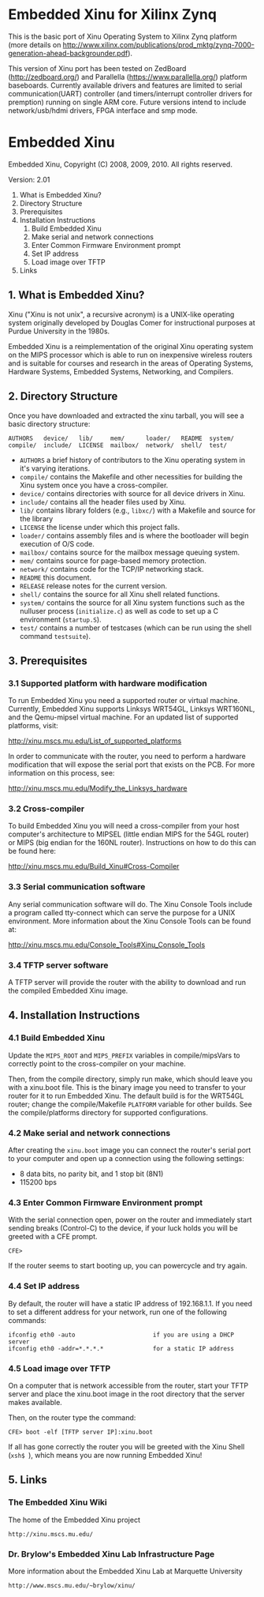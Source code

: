 # Embedded Xinu for Xilinx Zynq #
This is the basic port of Xinu Operating System to Xilinx Zynq platform (more details on http://www.xilinx.com/publications/prod_mktg/zynq-7000-generation-ahead-backgrounder.pdf).

This version of Xinu port has been tested on ZedBoard (http://zedboard.org/) and Parallella (https://www.parallella.org/) platform baseboards. Currently available drivers and features are limited to serial communication(UART) controller (and timers/interrupt controller drivers for premption) running on single ARM core. Future versions intend to include network/usb/hdmi drivers, FPGA interface and smp mode.


# Embedded Xinu #
Embedded Xinu, Copyright (C) 2008, 2009, 2010.  All rights reserved.

Version: 2.01

 1. What is Embedded Xinu?
 2. Directory Structure
 3. Prerequisites
 4. Installation Instructions
    1. Build Embedded Xinu
    2. Make serial and network connections
    3. Enter Common Firmware Environment prompt
    4. Set IP address
    5. Load image over TFTP
 5. Links


## 1. What is Embedded Xinu? ##

Xinu ("Xinu is not unix", a recursive acronym) is a UNIX-like operating
system originally developed by Douglas Comer for instructional purposes at
Purdue University in the 1980s.

Embedded Xinu is a reimplementation of the original Xinu operating system
on the MIPS processor which is able to run on inexpensive wireless routers
and is suitable for courses and research in the areas of Operating Systems,
Hardware Systems, Embedded Systems, Networking, and Compilers.

## 2. Directory Structure ##

Once you have downloaded and extracted the xinu tarball, you will see a
basic directory structure:

	AUTHORS   device/   lib/     mem/      loader/   README  system/
	compile/  include/  LICENSE  mailbox/  network/  shell/  test/

 * `AUTHORS`  a brief history of contributors to the Xinu operating system
              in it's varying iterations.
 * `compile/` contains the Makefile and other necessities for building the
              Xinu system once you have a cross-compiler.
 * `device/`  contains directories with source for all device drivers in Xinu.
 * `include/` contains all the header files used by Xinu.
 * `lib/`     contains library folders (e.g., `libxc/`) with a Makefile and 
              source for the library
 * `LICENSE`  the license under which this project falls.
 * `loader/`  contains assembly files and is where the bootloader will begin
              execution of O/S code.
 * `mailbox/` contains source for the mailbox message queuing system.
 * `mem/`     contains source for page-based memory protection.
 * `network/` contains code for the TCP/IP networking stack.
 * `README`   this document.
 * `RELEASE`  release notes for the current version.
 * `shell/`   contains the source for all Xinu shell related functions.
 * `system/`  contains the source for all Xinu system functions such as the
              nulluser process (`initialize.c`) as well as code to set up a C
              environment (`startup.S`).
 * `test/`    contains a number of testcases (which can be run using the shell
              command `testsuite`).

## 3. Prerequisites ##

### 3.1 Supported platform with hardware modification ###

To run Embedded Xinu you need a supported router or virtual machine.
Currently, Embedded Xinu supports Linksys WRT54GL, Linksys WRT160NL,
and the Qemu-mipsel virtual machine.  For an updated list
of supported platforms, visit:

http://xinu.mscs.mu.edu/List_of_supported_platforms

In order to communicate with the router, you need to perform a hardware
modification that will expose the serial port that exists on the PCB.  For
more information on this process, see:

http://xinu.mscs.mu.edu/Modify_the_Linksys_hardware

### 3.2 Cross-compiler ###

To build Embedded Xinu you will need a cross-compiler from your host
computer's architecture to MIPSEL (little endian MIPS for the 54GL router)
or MIPS (big endian for the 160NL router).  Instructions on how to do this
can be found here:

http://xinu.mscs.mu.edu/Build_Xinu#Cross-Compiler

### 3.3 Serial communication software ###

Any serial communication software will do. The Xinu Console Tools include
a program called tty-connect which can serve the purpose for a UNIX 
environment.  More information about the Xinu Console Tools can be found 
at:

http://xinu.mscs.mu.edu/Console_Tools#Xinu_Console_Tools

### 3.4 TFTP server software ###

A TFTP server will provide the router with the ability to download and run
the compiled Embedded Xinu image.  

## 4. Installation Instructions ##

### 4.1 Build Embedded Xinu ###

Update the `MIPS_ROOT` and `MIPS_PREFIX` variables in compile/mipsVars to 
correctly point to the cross-compiler on your machine.

Then, from the compile directory, simply run make, which should leave you
with a xinu.boot file.  This is the binary image you need to transfer to
your router for it to run Embedded Xinu.  The default build is for the
WRT54GL router; change the compile/Makefile `PLATFORM` variable for other
builds.  See the compile/platforms directory for supported configurations.

### 4.2 Make serial and network connections ###

After creating the `xinu.boot` image you can connect the router's serial
port to your computer and open up a connection using the following
settings:

 - 8 data bits, no parity bit, and 1 stop bit (8N1)
 - 115200 bps

### 4.3 Enter Common Firmware Environment prompt ###

With the serial connection open, power on the router and immediately start
sending breaks (Control-C) to the device, if your luck holds you will be
greeted with a CFE prompt.

    CFE>

If the router seems to start booting up, you can powercycle and try again.

### 4.4 Set IP address ###

By default, the router will have a static IP address of 192.168.1.1.  If you
need to set a different address for your network, run one of the following
commands:

    ifconfig eth0 -auto                      if you are using a DHCP server 
    ifconfig eth0 -addr=*.*.*.*              for a static IP address

### 4.5 Load image over TFTP ###

On a computer that is network accessible from the router, start your TFTP
server and place the xinu.boot image in the root directory that the server
makes available.

Then, on the router type the command:

    CFE> boot -elf [TFTP server IP]:xinu.boot

If all has gone correctly the router you will be greeted with the Xinu Shell
(`xsh$ `), which means you are now running Embedded Xinu!

## 5. Links ##

### The Embedded Xinu Wiki ###

The home of the Embedded Xinu project

    http://xinu.mscs.mu.edu/

### Dr. Brylow's Embedded Xinu Lab Infrastructure Page ###

More information about the Embedded Xinu Lab at Marquette University

    http://www.mscs.mu.edu/~brylow/xinu/

